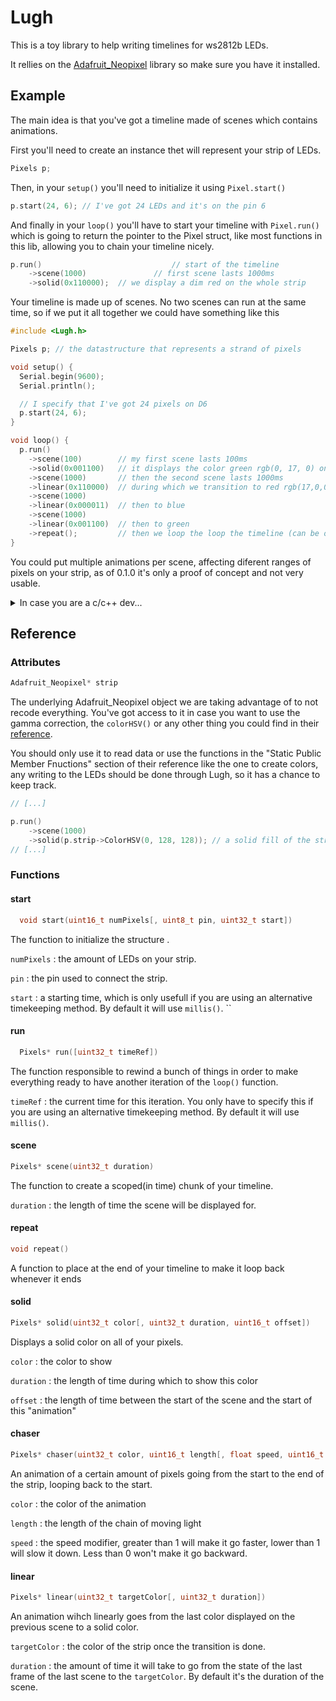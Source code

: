 # Lugh

This is a toy library to help writing timelines for ws2812b LEDs.

It rellies on the [Adafruit_Neopixel](https://github.com/adafruit/Adafruit_NeoPixel) library so make sure you have it installed.

## Example

The main idea is that you've got a timeline made of scenes which contains animations.

First you'll need to create an instance thet will represent your strip of LEDs.

```ino
Pixels p;
```

Then, in your `setup()` you'll need to initialize it using `Pixel.start()`

```ino
p.start(24, 6); // I've got 24 LEDs and it's on the pin 6
```

And finally in your `loop()` you'll have to start your timeline with `Pixel.run()` which is going to return the pointer to the Pixel struct, like most functions in this lib, allowing you to chain your timeline nicely.

```ino
p.run() 							// start of the timeline
	->scene(1000)				// first scene lasts 1000ms
	->solid(0x110000);	// we display a dim red on the whole strip
```

Your timeline is made up of scenes. No two scenes can run at the same time, so if we put it all together we could have something like this

```ino
#include <Lugh.h>

Pixels p; // the datastructure that represents a strand of pixels

void setup() {
  Serial.begin(9600);
  Serial.println();

  // I specify that I've got 24 pixels on D6
  p.start(24, 6);
}

void loop() {
  p.run()
    ->scene(100)        // my first scene lasts 100ms
    ->solid(0x001100)   // it displays the color green rgb(0, 17, 0) on the whole strip
    ->scene(1000)       // then the second scene lasts 1000ms
    ->linear(0x110000)  // during which we transition to red rgb(17,0,0) on the whole strip
    ->scene(1000)
    ->linear(0x000011)  // then to blue
    ->scene(1000)
    ->linear(0x001100)  // then to green
    ->repeat();         // then we loop the loop the timeline (can be omitted)
}
```

You could put multiple animations per scene, affecting diferent ranges of pixels on your strip, as of 0.1.0 it's only a proof of concept and not very usable.

<details>
	<summary>In case you are a c/c++ dev...</summary>

    I'm aware of the code quality of this project and I'd be very much interested in all the grivances that will be generated upon reading the code.

    Please keep in mind that I've tried to use only features from C as an exercise (even though I'm rellying on a c++ library).

</details>

## Reference

### Attributes

```ino
Adafruit_Neopixel* strip
```

The underlying Adafruit_Neopixel object we are taking advantage of to not recode everything. You've got access to it in case you want to use the gamma correction, the `colorHSV()` or any other thing you could find in their [reference](https://adafruit.github.io/Adafruit_NeoPixel/html/class_adafruit___neo_pixel.html).

You should only use it to read data or use the functions in the "Static Public Member Fnuctions" section of their reference like the one to create colors, any writing to the LEDs should be done through Lugh, so it has a chance to keep track.

```ino
// [...]

p.run()
	->scene(1000)
	->solid(p.strip->ColorHSV(0, 128, 128)); // a solid fill of the strip with some red at mid saturation and mid value
// [...]
```

### Functions

#### start

```ino
  void start(uint16_t numPixels[, uint8_t pin, uint32_t start])
```

The function to initialize the structure .

`numPixels` : the amount of LEDs on your strip.

`pin` : the pin used to connect the strip.

`start` : a starting time, which is only usefull if you are using an alternative timekeeping method. By default it will use `millis()`.
``

#### run

```ino
  Pixels* run([uint32_t timeRef])
```

The function responsible to rewind a bunch of things in order to make everything ready to have another iteration of the `loop()` function.

`timeRef` : the current time for this iteration. You only have to specify this if you are using an alternative timekeeping method. By default it will use `millis()`.

#### scene

```ino
Pixels* scene(uint32_t duration)
```

The function to create a scoped(in time) chunk of your timeline.

`duration` : the length of time the scene will be displayed for.

#### repeat

```ino
void repeat()
```

A function to place at the end of your timeline to make it loop back whenever it ends

#### solid

```ino
Pixels* solid(uint32_t color[, uint32_t duration, uint16_t offset])
```

Displays a solid color on all of your pixels.

`color` : the color to show

`duration` : the length of time during which to show this color

`offset` : the length of time between the start of the scene and the start of this "animation"

#### chaser

```ino
Pixels* chaser(uint32_t color, uint16_t length[, float speed, uint16_t duration])
```

An animation of a certain amount of pixels going from the start to the end of the strip, looping back to the start.

`color` : the color of the animation

`length` : the length of the chain of moving light

`speed` : the speed modifier, greater than 1 will make it go faster, lower than 1 will slow it down. Less than 0 won't make it go backward.

#### linear

```ino
Pixels* linear(uint32_t targetColor[, uint32_t duration])
```

An animation wihch linearly goes from the last color displayed on the previous scene to a solid color.

`targetColor` : the color of the strip once the transition is done.

`duration` : the amount of time it will take to go from the state of the last frame of the last scene to the `targetColor`. By default it's the duration of the scene.
